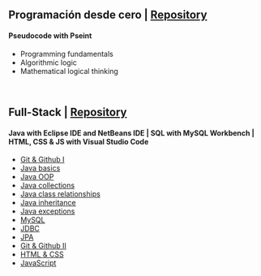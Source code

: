## Programación desde cero | [Repository](https://github.com/katheprc/EGG/tree/main/PDC) 
#### Pseudocode with Pseint
* Programming fundamentals
* Algorithmic logic
* Mathematical logical thinking
  
<br>

## Full-Stack | [Repository](https://github.com/katheprc/EGG/tree/main/Full-Stack) 
#### Java with Eclipse IDE and NetBeans IDE | SQL with MySQL Workbench | HTML, CSS & JS with Visual Studio Code
* [Git & Github I](https://github.com/katheprc/EGG/tree/main/Full-Stack/1%20-%20Git%20%26%20Github%20I)
* [Java basics](https://github.com/katheprc/EGG/tree/main/Full-Stack/2%20-%20Java)
* [Java OOP](https://github.com/katheprc/EGG/tree/main/Full-Stack/3%20-%20POO)
* [Java collections](https://github.com/katheprc/EGG/tree/main/Full-Stack/4%20-%20Colecciones)
* [Java class relationships](https://github.com/katheprc/EGG/tree/main/Full-Stack/5%20-%20Relaciones)
* [Java inheritance](https://github.com/katheprc/EGG/tree/main/Full-Stack/6%20-%20Herencia)
* [Java exceptions](https://github.com/katheprc/EGG/tree/main/Full-Stack/7%20-%20Excepciones)
* [MySQL](https://github.com/katheprc/EGG/tree/main/Full-Stack/8%20-%20MySQL)
* [JDBC](https://github.com/katheprc/EGG/tree/main/Full-Stack/9%20-%20JDBC)
* [JPA](https://github.com/katheprc/EGG/tree/main/Full-Stack/10%20-%20JPA)
* [Git & Github II](https://github.com/katheprc/EGG/tree/main/Full-Stack/11%20-%20Git%20%26%20Github%20II)
* [HTML & CSS](https://github.com/katheprc/EGG/tree/main/Full-Stack/12%20-%20HTML%20y%20CSS)
* [JavaScript](https://github.com/katheprc/EGG/tree/main/Full-Stack/13%20-%20JavaScript)
